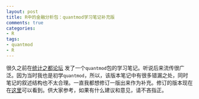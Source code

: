 ```yaml
---
layout: post
title: R中的金融分析包：quantmod学习笔记补充版
comments: true
categories:
- R
tags:
- quantmod
- R
---
```


很久之前在[统计之都](http://cos.name)[论坛](http://cos.name/cn) 发了一个`quantmod`包的学习笔记。听说后来流传很广泛。因为当时我也是初学`quantmod`，所以，该版本笔记中有很多错漏之处，同时笔记的叙述结构也不太合理。一直我都想修订一版出来作为补充。修订的版本现在在[这里](https://github.com/dengyishuo/dengyishuo.github.com/tree/master/RFinance)可以看到。供大家参考，如果有什么建议和意见，请不吝指正。
